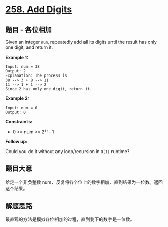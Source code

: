 # [258. Add Digits](https://leetcode.com/problems/add-digits/)

## 题目 - 各位相加

Given an integer `num`, repeatedly add all its digits until the result has only one digit, and return it.

**Example 1:**

    Input: num = 38
    Output: 2
    Explanation: The process is
    38 --> 3 + 8 --> 11
    11 --> 1 + 1 --> 2 
    Since 2 has only one digit, return it.

**Example 2:**

    Input: num = 0
    Output: 0

**Constraints:**

- 0 <= num <= 2³¹ - 1

**Follow up:**

Could you do it without any loop/recursion in `O(1)` runtime?

## 题目大意

给定一个非负整数 num，反复将各个位上的数字相加，直到结果为一位数。返回这个结果。

## 解题思路

最直观的方法是模拟各位相加的过程，直到剩下的数字是一位数。
